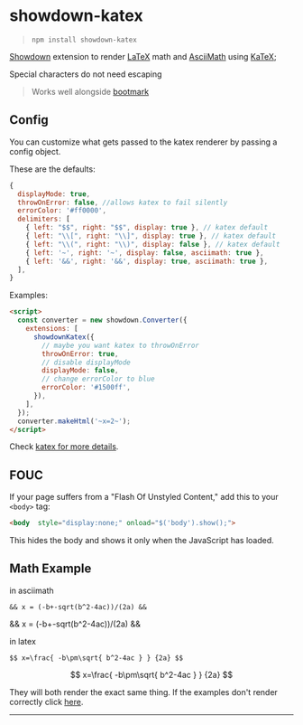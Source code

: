 # showdown-katex

> `npm install showdown-katex`

[Showdown](https://github.com/showdownjs/showdown) extension to render [LaTeX](https://www.latex-project.org/) math and [AsciiMath](http://asciimath.org/) using [KaTeX](https://khan.github.io/KaTeX/);

Special characters do not need escaping

> Works well alongside [bootmark](https://obedm503.github.io/bootmark/)

## Config

You can customize what gets passed to the katex renderer by passing a config object.

These are the defaults:

```js
{
  displayMode: true,
  throwOnError: false, //allows katex to fail silently
  errorColor: '#ff0000',
  delimiters: [
    { left: "$$", right: "$$", display: true }, // katex default
    { left: "\\[", right: "\\]", display: true }, // katex default
    { left: "\\(", right: "\\)", display: false }, // katex default
    { left: '~', right: '~', display: false, asciimath: true },
    { left: '&&', right: '&&', display: true, asciimath: true },
  ],
}
```

Examples:

```html
<script>
  const converter = new showdown.Converter({
    extensions: [
      showdownKatex({
        // maybe you want katex to throwOnError
        throwOnError: true,
        // disable displayMode
        displayMode: false,
        // change errorColor to blue
        errorColor: '#1500ff',
      }),
    ],
  });
  converter.makeHtml('~x=2~');
</script>
```
Check [katex for more details](https://github.com/Khan/KaTeX#user-content-rendering-options).

## FOUC

If your page suffers from a "Flash Of Unstyled Content,"  add this to your `<body>` tag:

```html
<body  style="display:none;" onload="$('body').show();">
```
This hides the body and shows it only when the JavaScript has loaded.

## Math Example

in asciimath

    && x = (-b+-sqrt(b^2-4ac))/(2a) &&

&& x = (-b+-sqrt(b^2-4ac))/(2a) &&

in latex

    $$ x=\frac{ -b\pm\sqrt{ b^2-4ac } } {2a} $$

$$ x=\frac{ -b\pm\sqrt{ b^2-4ac } } {2a} $$

They will both render the exact same thing. If the examples don't render correctly click [here](https://obedm503.github.io/showdown-katex/).

----

